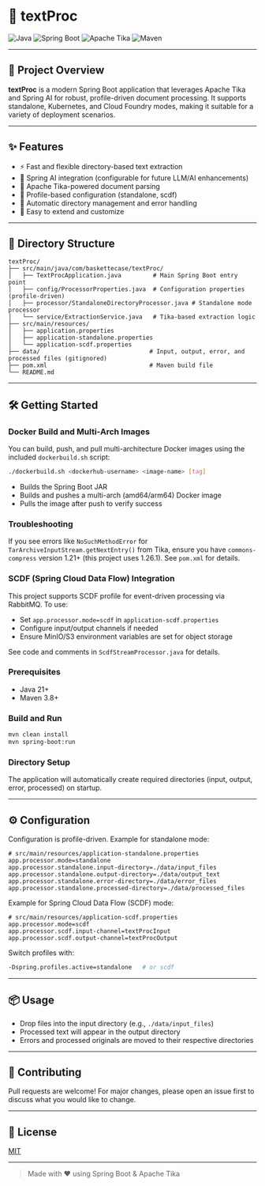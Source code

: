 # 📝 textProc

![Java](https://img.shields.io/badge/Java-21-blue?logo=java)
![Spring Boot](https://img.shields.io/badge/Spring_Boot-3.4.5-brightgreen?logo=springboot)
![Apache Tika](https://img.shields.io/badge/Apache_Tika-2.9.2-yellow?logo=apache)
![Maven](https://img.shields.io/badge/Maven-Build-red?logo=apachemaven)

---

## 🚀 Project Overview

**textProc** is a modern Spring Boot application that leverages Apache Tika and Spring AI for robust, profile-driven document processing. It supports standalone, Kubernetes, and Cloud Foundry modes, making it suitable for a variety of deployment scenarios.

---

## ✨ Features

- ⚡ Fast and flexible directory-based text extraction
- 🤖 Spring AI integration (configurable for future LLM/AI enhancements)
- 📄 Apache Tika-powered document parsing
- 🔄 Profile-based configuration (standalone, scdf)
- 📂 Automatic directory management and error handling
- 📝 Easy to extend and customize

---

## 📁 Directory Structure

```text
textProc/
├── src/main/java/com/baskettecase/textProc/
│   ├── TextProcApplication.java         # Main Spring Boot entry point
│   ├── config/ProcessorProperties.java  # Configuration properties (profile-driven)
│   ├── processor/StandaloneDirectoryProcessor.java # Standalone mode processor
│   └── service/ExtractionService.java   # Tika-based extraction logic
├── src/main/resources/
│   ├── application.properties
│   ├── application-standalone.properties
│   └── application-scdf.properties
├── data/                               # Input, output, error, and processed files (gitignored)
├── pom.xml                             # Maven build file
└── README.md
```

---

## 🛠️ Getting Started

### Docker Build and Multi-Arch Images

You can build, push, and pull multi-architecture Docker images using the included `dockerbuild.sh` script:

```sh
./dockerbuild.sh <dockerhub-username> <image-name> [tag]
```

- Builds the Spring Boot JAR
- Builds and pushes a multi-arch (amd64/arm64) Docker image
- Pulls the image after push to verify success

### Troubleshooting

If you see errors like `NoSuchMethodError` for `TarArchiveInputStream.getNextEntry()` from Tika, ensure you have `commons-compress` version 1.21+ (this project uses 1.26.1). See `pom.xml` for details.

### SCDF (Spring Cloud Data Flow) Integration

This project supports SCDF profile for event-driven processing via RabbitMQ. To use:
- Set `app.processor.mode=scdf` in `application-scdf.properties`
- Configure input/output channels if needed
- Ensure MinIO/S3 environment variables are set for object storage

See code and comments in `ScdfStreamProcessor.java` for details.


### Prerequisites
- Java 21+
- Maven 3.8+

### Build and Run
```sh
mvn clean install
mvn spring-boot:run
```

### Directory Setup
The application will automatically create required directories (input, output, error, processed) on startup.

---

## ⚙️ Configuration

Configuration is profile-driven. Example for standalone mode:

```properties
# src/main/resources/application-standalone.properties
app.processor.mode=standalone
app.processor.standalone.input-directory=./data/input_files
app.processor.standalone.output-directory=./data/output_text
app.processor.standalone.error-directory=./data/error_files
app.processor.standalone.processed-directory=./data/processed_files
```

Example for Spring Cloud Data Flow (SCDF) mode:

```properties
# src/main/resources/application-scdf.properties
app.processor.mode=scdf
app.processor.scdf.input-channel=textProcInput
app.processor.scdf.output-channel=textProcOutput
```

Switch profiles with:
```sh
-Dspring.profiles.active=standalone   # or scdf
```

---

## 📦 Usage
- Drop files into the input directory (e.g., `./data/input_files`)
- Processed text will appear in the output directory
- Errors and processed originals are moved to their respective directories

---

## 🤝 Contributing
Pull requests are welcome! For major changes, please open an issue first to discuss what you would like to change.

---

## 📝 License
[MIT](LICENSE)

---

> Made with ❤️ using Spring Boot & Apache Tika
